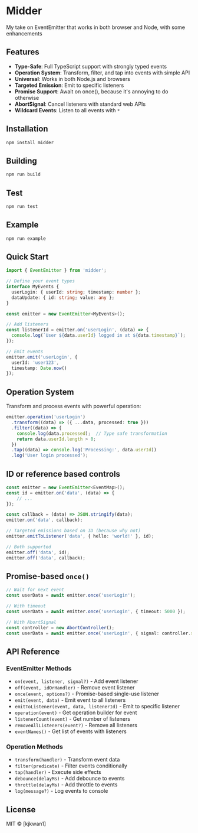 # Midder

My take on EventEmitter that works in both browser and Node, with some enhancements

## Features

- **Type-Safe**: Full TypeScript support with strongly typed events
- **Operation System**: Transform, filter, and tap into events with simple API
- **Universal**: Works in both Node.js and browsers
- **Targeted Emission**: Emit to specific listeners
- **Promise Support**: Await on once(), because it's annoying to do otherwise
- **AbortSignal**: Cancel listeners with standard web APIs
- **Wildcard Events**: Listen to all events with `*`

## Installation

```bash
npm install midder
```

## Building
```bash
npm run build
```

## Test
```bash
npm run test
```

## Example
```bash
npm run example
```

## Quick Start

```typescript
import { EventEmitter } from 'midder';

// Define your event types
interface MyEvents {
  userLogin: { userId: string; timestamp: number };
  dataUpdate: { id: string; value: any };
}

const emitter = new EventEmitter<MyEvents>();

// Add listeners
const listenerId = emitter.on('userLogin', (data) => {
  console.log(`User ${data.userId} logged in at ${data.timestamp}`);
});

// Emit events
emitter.emit('userLogin', {
  userId: 'user123',
  timestamp: Date.now()
});
```

## Operation System

Transform and process events with powerful operation:

```typescript
emitter.operation('userLogin')
  .transform((data) => ({ ...data, processed: true }))
  .filter((data) => {
    console.log(data.processed);  // Type safe transformation
    return data.userId.length > 0;
  })
  .tap((data) => console.log('Processing:', data.userId))
  .log('User login processed');
```

## ID or reference based controls
```typescript
const emitter = new EventEmitter<EventMap>();
const id = emitter.on('data', (data) => {
    // ...
});

const callback = (data) => JSON.stringify(data);
emitter.on('data', callback);

// Targeted emissions based on ID (because why not)
emitter.emitToListener('data', { hello: 'world!' }, id);

// Both supported
emitter.off('data', id);
emitter.off('data', callback);

```

## Promise-based `once()`

```typescript
// Wait for next event
const userData = await emitter.once('userLogin');

// With timeout
const userData = await emitter.once('userLogin', { timeout: 5000 });

// With AbortSignal
const controller = new AbortController();
const userData = await emitter.once('userLogin', { signal: controller.signal });
```

## API Reference

### EventEmitter Methods

- `on(event, listener, signal?)` - Add event listener
- `off(event, idOrHandler)` - Remove event listener
- `once(event, options?)` - Promise-based single-use listener
- `emit(event, data)` - Emit event to all listeners
- `emitToListener(event, data, listenerId)` - Emit to specific listener
- `operation(event)` - Get operation builder for event
- `listenerCount(event)` - Get number of listeners
- `removeAllListeners(event?)` - Remove all listeners
- `eventNames()` - Get list of events with listeners

### Operation Methods

- `transform(handler)` - Transform event data
- `filter(predicate)` - Filter events conditionally
- `tap(handler)` - Execute side effects
- `debounce(delayMs)` - Add debounce to events
- `throttle(delayMs)` - Add throttle to events
- `log(message?)` - Log events to console

## License

MIT © [kjkwan1]
